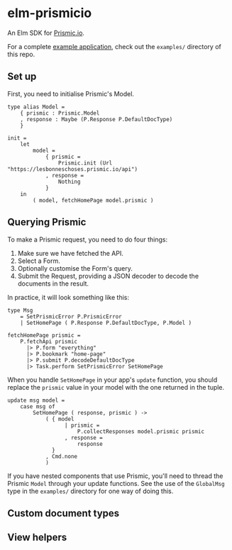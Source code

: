 
# elm-prismicio

An Elm SDK for [Prismic.io](https://prismic.io).

For a complete [example application](http://blog.mattjbray.com/elm-prismicio),
check out the `examples/` directory of this repo.

## Set up

First, you need to initialise Prismic's Model.

    type alias Model =
        { prismic : Prismic.Model
        , response : Maybe (P.Response P.DefaultDocType)
        }

    init =
        let
            model =
                { prismic =
                    Prismic.init (Url "https://lesbonneschoses.prismic.io/api")
                , response =
                    Nothing
                }
        in
            ( model, fetchHomePage model.prismic )


## Querying Prismic

To make a Prismic request, you need to do four things:

1. Make sure we have fetched the API.
2. Select a Form.
3. Optionally customise the Form's query.
4. Submit the Request, providing a JSON decoder to decode the documents in the
   result.

In practice, it will look something like this:

    type Msg
        = SetPrismicError P.PrismicError
        | SetHomePage ( P.Response P.DefaultDocType, P.Model )

    fetchHomePage prismic =
        P.fetchApi prismic
          |> P.form "everything"
          |> P.bookmark "home-page"
          |> P.submit P.decodeDefaultDocType
          |> Task.perform SetPrismicError SetHomePage


When you handle `SetHomePage` in your app's `update` function, you should
replace the `prismic` value in your model with the one returned in the tuple.

    update msg model =
        case msg of
            SetHomePage ( response, prismic ) ->
                ( { model
                      | prismic =
                          P.collectResponses model.prismic prismic
                      , response =
                          response
                  }
                , Cmd.none
                )
                
If you have nested components that use Prismic, you'll need to thread the
Prismic `Model` through your update functions. See the use of the `GlobalMsg`
type in the `examples/` directory for one way of doing this.

## Custom document types

## View helpers
